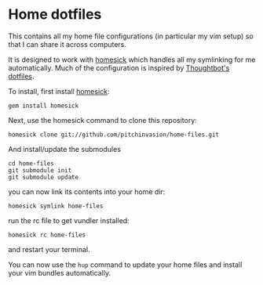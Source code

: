 # Home dotfiles

This contains all my home file configurations (in particular my vim setup) so that I can share it across computers.

It is designed to work with [homesick](https://github.com/technicalpickles/homesick) which handles all my symlinking for me automatically. Much of the configuration is inspired by [Thoughtbot's dotfiles](https://github.com/thoughtbot/dotfiles).

To install, first install [homesick](https://github.com/technicalpickles/homesick):

    gem install homesick

Next, use the homesick command to clone this repository:

    homesick clone git://github.com/pitchinvasion/home-files.git

And install/update the submodules
   
    cd home-files
    git submodule init
    git submodule update

you can now link its contents into your home dir:

    homesick symlink home-files

run the rc file to get vundler installed:

    homesick rc home-files

and restart your terminal.

You can now use the `hup` command to update your home files and install your vim bundles automatically.
